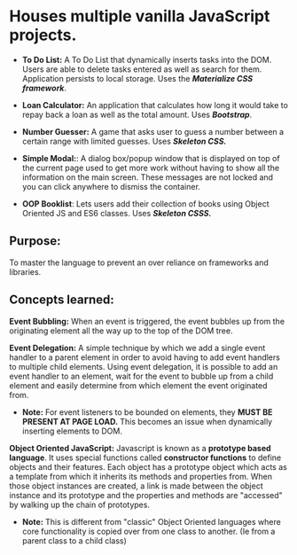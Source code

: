 # **Houses multiple vanilla JavaScript projects.**

- **To Do List:** A To Do List that dynamically inserts tasks into the DOM. Users are able to delete tasks entered as well as search for them. Application persists to local storage. Uses the ***Materialize CSS framework***.

- **Loan Calculator:** An application that calculates how long it would take to repay back a loan as well as the total amount. Uses ***Bootstrap***.

- **Number Guesser:** A game that asks user to guess a number between a certain range with limited guesses. Uses ***Skeleton CSS.***

- **Simple Modal:**: A dialog box/popup window that is displayed on top of the current page used to get more work without having to show all the information on the main screen. These messages are not locked and you can click anywhere to dismiss the container.

- **OOP Booklist**: Lets users add their collection of books using Object Oriented JS and ES6 classes. Uses ***Skeleton CSSS.***

## Purpose:

To master the language to prevent an over reliance on frameworks and libraries.

## Concepts learned:

**Event Bubbling:** When an event is  triggered, the event bubbles up from the originating element all the way up to the top of the DOM tree.

**Event Delegation:** A simple technique by which we add a single event handler to a parent element in order to avoid having to add event handlers to multiple child elements.  Using event delegation, it is possible to add an event handler to an element, wait for the event to bubble up from a child element and easily determine from which element the event originated from.

- **Note:** For event listeners to be bounded on elements, they **MUST BE PRESENT AT PAGE LOAD.** This becomes an issue when dynamically inserting elements to DOM.

**Object Oriented JavaScript:** Javascript is known as a **prototype based language**. It uses special functions called **constructor functions** to define objects and their features. Each object has a prototype object which acts as a template from which it inherits its methods and properties from. When those object instances are created, a link is made between the object instance and its prototype and the properties and methods are "accessed" by walking up the chain of prototypes.

- **Note:** This is different from "classic" Object Oriented languages where core functionality is copied over from one class to another.  (Ie from a parent class to a child class)
